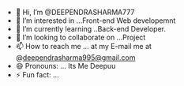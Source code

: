 - 👋 Hi, I’m @DEEPENDRASHARMA777
- 👀 I’m interested in ...Front-end Web developemnt
- 🌱 I’m currently learning ..Back-end Developer.
- 💞️ I’m looking to collaborate on ...Project 
- 📫 How to reach me ... at my E-mail me at @deependrasharma995@gmail.com
- 😄 Pronouns: ... Its Me Deepuu
- ⚡ Fun fact: ...

<!---
DEEPENDRASHARMA777/DEEPENDRASHARMA777 is a ✨ special ✨ repository because its `README.md` (this file) appears on your GitHub profile.
You can click the Preview link to take a look at your changes.
--->
